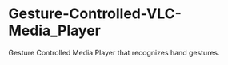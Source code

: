 # Gesture-Controlled-VLC-Media_Player
Gesture Controlled Media Player that recognizes hand gestures.
